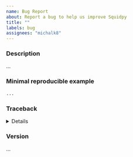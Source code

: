 ```yaml
---
name: Bug Report
about: Report a bug to help us improve Squidpy
title: ""
labels: bug
assignees: "michalk8"
---
```


### Description
<!-- Please give a clear and concise description of the bug: -->
...

### Minimal reproducible example
<!-- Put an example code with which we can reproduce the bug: -->
```python
...
```

### Traceback
<!-- If applicable, replace *...* with an error traceback below: -->

<details>

```pytb
...
```

</details>

### Version
<!-- Output of squidpy.__version__ -->
...
